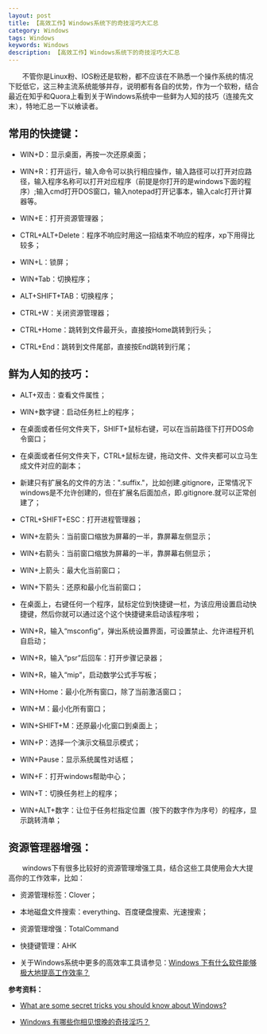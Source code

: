 ```yaml
---
layout: post
title: 【高效工作】Windows系统下的奇技淫巧大汇总
category: Windows
tags: Windows
keywords: Windows
description: 【高效工作】Windows系统下的奇技淫巧大汇总
---
```


&emsp;&emsp;不管你是Linux粉、IOS粉还是软粉，都不应该在不熟悉一个操作系统的情况下贬低它，这三种主流系统能够并存，说明都有各自的优势，作为一个软粉，结合最近在知乎和Quora上看到关于Windows系统中一些鲜为人知的技巧（连接先文末），特地汇总一下以飨读者。

## 常用的快捷键：

- WIN+D：显示桌面，再按一次还原桌面；

- WIN+R：打开运行，输入命令可以执行相应操作，输入路径可以打开对应路径，输入程序名称可以打开对应程序（前提是你打开的是windows下面的程序）;输入cmd打开DOS窗口，输入notepad打开记事本，输入calc打开计算器等。

- WIN+E：打开资源管理器；

- CTRL+ALT+Delete：程序不响应时用这一招结束不响应的程序，xp下用得比较多；

- WIN+L：锁屏；

- WIN+Tab：切换程序；

- ALT+SHIFT+TAB：切换程序；

- CTRL+W：关闭资源管理器；

- CTRL+Home：跳转到文件最开头，直接按Home跳转到行头；

- CTRL+End：跳转到文件尾部，直接按End跳转到行尾；


## 鲜为人知的技巧：

- ALT+双击：查看文件属性；

- WIN+数字键：启动任务栏上的程序；

- 在桌面或者任何文件夹下，SHIFT+鼠标右键，可以在当前路径下打开DOS命令窗口；

- 在桌面或者任何文件夹下，CTRL+鼠标左键，拖动文件、文件夹都可以立马生成文件对应的副本；

- 新建只有扩展名的文件的方法：".suffix."，比如创建.gitignore，正常情况下windows是不允许创建的，但在扩展名后面加点，即.gitignore.就可以正常创建了；

- CTRL+SHIFT+ESC：打开进程管理器；

- WIN+左箭头：当前窗口缩放为屏幕的一半，靠屏幕左侧显示；

- WIN+右箭头：当前窗口缩放为屏幕的一半，靠屏幕右侧显示；

- WIN+上箭头：最大化当前窗口；

- WIN+下箭头：还原和最小化当前窗口；

- 在桌面上，右键任何一个程序，鼠标定位到快捷键一栏，为该应用设置启动快捷键，然后你就可以通过这个这个快捷键来启动该程序啦；

- WIN+R，输入“msconfig”，弹出系统设置界面，可设置禁止、允许进程开机自启动；

- WIN+R，输入“psr”后回车：打开步骤记录器；

- WIN+R，输入“mip”，启动数学公式手写板；

- WIN+Home：最小化所有窗口，除了当前激活窗口；

- WIN+M：最小化所有窗口；

- WIN+SHIFT+M：还原最小化窗口到桌面上；

- WIN+P：选择一个演示文稿显示模式；

- WIN+Pause：显示系统属性对话框；

- WIN+F：打开windows帮助中心；

- WIN+T：切换任务栏上的程序；

- WIN+ALT+数字：让位于任务栏指定位置（按下的数字作为序号）的程序，显示跳转清单；

## 资源管理器增强：

&emsp;&emsp;windows下有很多比较好的资源管理增强工具，结合这些工具使用会大大提高你的工作效率，比如：

- 资源管理标签：Clover；

- 本地磁盘文件搜索：everything、百度硬盘搜索、光速搜索；

- 资源管理增强：TotalCommand

- 快捷键管理：AHK

- 关于Windows系统中更多的高效率工具请参见：[Windows 下有什么软件能够极大地提高工作效率？](http://www.zhihu.com/question/22919326)

**参考资料：**

- [What are some secret tricks you should know about Windows?](http://www.quora.com/What-are-some-secret-tricks-you-should-know-about-Windows)

- [Windows 有哪些你相见恨晚的奇技淫巧？](http://www.zhihu.com/question/27721113)


